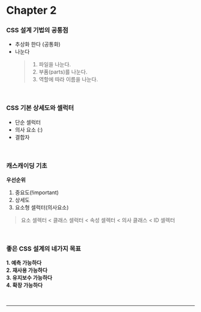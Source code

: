 # Chapter 2

### CSS 설계 기법의 공통점

- 추상화 한다 (공통화)
- 나눈다
  > 1. 파일을 나눈다.
  > 2. 부품(parts)를 나눈다.
  > 3. 역할에 따라 이름을 나눈다.

<br>

### CSS 기본 상세도와 셀럭터

- 단순 셀럭터
- 의사 요소 (:)
- 결합자

<br>

### 캐스캐이딩 기초

**우선순위**

1. 중요도(!important)
2. 상세도
3. 요소형 셀럭터(의사요소)

> 요소 셀렉터 < 클래스 셀럭터 < 속성 셀렉터 < 의사 클래스 < ID 셀렉터

<br>

### 좋은 CSS 설계의 네가지 목표

**1. 예측 가능하다**  
**2. 재사용 가능하다**  
**3. 유지보수 가능하다**  
**4. 확장 가능하다**

<br>

---
